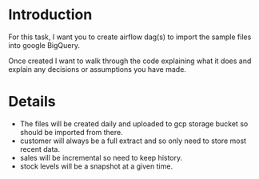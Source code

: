 # Introduction
For this task, I want you to create airflow dag(s) to import the sample files into google BigQuery.   

Once created I want to walk through the code explaining what it does and explain any decisions or assumptions you have made.

# Details
- The files will be created daily and uploaded to gcp storage bucket so should be imported from there.   
- customer will always be a full extract and so only need to store most recent data.   
- sales will be incremental so need to keep history.   
- stock levels will be a snapshot at a given time.   
